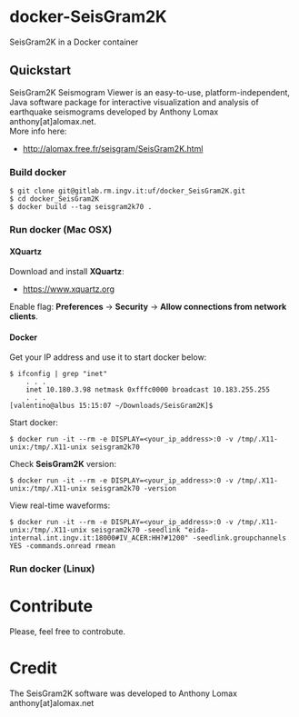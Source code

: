 # docker-SeisGram2K

SeisGram2K in a Docker container

## Quickstart
SeisGram2K Seismogram Viewer is an easy-to-use, platform-independent, Java software package for interactive visualization and analysis of earthquake seismograms developed by Anthony Lomax anthony[at]alomax.net.   
More info here:
- http://alomax.free.fr/seisgram/SeisGram2K.html

### Build docker
```
$ git clone git@gitlab.rm.ingv.it:uf/docker_SeisGram2K.git
$ cd docker_SeisGram2K
$ docker build --tag seisgram2k70 . 
```

### Run docker (Mac OSX)
#### XQuartz
Download and install **XQuartz**:
- https://www.xquartz.org

Enable flag: **Preferences** -> **Security** -> **Allow connections from network clients**.

#### Docker
Get your IP address and use it to start docker below:
```
$ ifconfig | grep "inet"
    . . .
	inet 10.180.3.98 netmask 0xfffc0000 broadcast 10.183.255.255
	. . .
[valentino@albus 15:15:07 ~/Downloads/SeisGram2K]$
```

Start docker:
```
$ docker run -it --rm -e DISPLAY=<your_ip_address>:0 -v /tmp/.X11-unix:/tmp/.X11-unix seisgram2k70
```

Check **SeisGram2K** version:
```
$ docker run -it --rm -e DISPLAY=<your_ip_address>:0 -v /tmp/.X11-unix:/tmp/.X11-unix seisgram2k70 -version
```

View real-time waveforms:
```
$ docker run -it --rm -e DISPLAY=<your_ip_address>:0 -v /tmp/.X11-unix:/tmp/.X11-unix seisgram2k70 -seedlink "eida-internal.int.ingv.it:18000#IV_ACER:HH?#1200" -seedlink.groupchannels YES -commands.onread rmean
```

### Run docker (Linux)

# Contribute
Please, feel free to controbute.

# Credit
The SeisGram2K software was developed to Anthony Lomax anthony[at]alomax.net